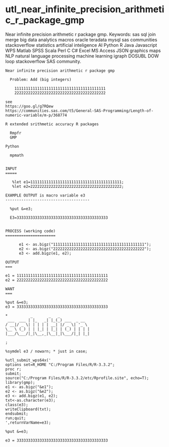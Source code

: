 # utl_near_infinite_precision_arithmetic_r_package_gmp
Near infinite precision arithmetic r package gmp. Keywords: sas sql join merge big data analytics macros oracle teradata mysql sas communities stackoverflow statistics artificial inteligence AI Python R Java Javascript WPS Matlab SPSS Scala Perl C C# Excel MS Access JSON graphics maps NLP natural language processing machine learning igraph DOSUBL DOW loop stackoverflow SAS community.

    Near infinite precision arithmetic r package gmp

      Problem: Add (big integers)

        1111111111111111111111111111111111111111
        2222222222222222222222222222222222222222

    see
    https://goo.gl/g7RQew
    https://communities.sas.com/t5/General-SAS-Programming/Length-of-numeric-variable/m-p/368774

    R extended srithmetic accuracy R packages

      Rmpfr
      GMP

    Python

      mpmath


    INPUT
    =====

       %let e1=1111111111111111111111111111111111111111;
       %let e2=2222222222222222222222222222222222222222;

    EXAMPLE OUTPUT is macro variable e3
    -------------------------------------

      %put &=e3;

      E3=3333333333333333333333333333333333333333


    PROCESS (working code)
    ======================

          e1 <- as.bigz("1111111111111111111111111111111111111111");
          e2 <- as.bigz("2222222222222222222222222222222222222222");
          e3 <- add.bigz(e1, e2);

    OUTPUT
    ===

    e1 = 1111111111111111111111111111111111111111
    e2 = 2222222222222222222222222222222222222222

    WANT
    ===

    %put &=e3;
    e3 = 3333333333333333333333333333333333333333

    *          _       _   _
     ___  ___ | |_   _| |_(_) ___  _ __
    / __|/ _ \| | | | | __| |/ _ \| '_ \
    \__ \ (_) | | |_| | |_| | (_) | | | |
    |___/\___/|_|\__,_|\__|_|\___/|_| |_|

    ;

    %symdel e3 / nowarn; * just in case;

    %utl_submit_wps64x('
    options set=R_HOME "C:/Program Files/R/R-3.3.2";
    proc r;
    submit;
    source("C:/Program Files/R/R-3.3.2/etc/Rprofile.site", echo=T);
    library(gmp);
    e1 <- as.bigz("&e1");
    e2 <- as.bigz("&e2");
    e3 <- add.bigz(e1, e2);
    txt<-as.character(e3);
    class(e3);
    writeClipboard(txt);
    endsubmit;
    run;quit;
    ',returnVarName=e3);

    %put &=e3;

    e3 = 3333333333333333333333333333333333333333


